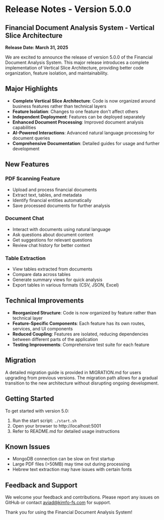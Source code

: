 # Release Notes - Version 5.0.0

## Financial Document Analysis System - Vertical Slice Architecture

**Release Date: March 31, 2025**

We are excited to announce the release of version 5.0.0 of the Financial Document Analysis System. This major release introduces a complete implementation of Vertical Slice Architecture, providing better code organization, feature isolation, and maintainability.

## Major Highlights

- **Complete Vertical Slice Architecture**: Code is now organized around business features rather than technical layers
- **Feature Isolation**: Changes to one feature don't affect others
- **Independent Deployment**: Features can be deployed separately
- **Enhanced Document Processing**: Improved document analysis capabilities
- **AI-Powered Interactions**: Advanced natural language processing for document queries
- **Comprehensive Documentation**: Detailed guides for usage and further development

## New Features

### PDF Scanning Feature

- Upload and process financial documents
- Extract text, tables, and metadata
- Identify financial entities automatically
- Save processed documents for further analysis

### Document Chat

- Interact with documents using natural language
- Ask questions about document content
- Get suggestions for relevant questions
- Review chat history for better context

### Table Extraction

- View tables extracted from documents
- Compare data across tables
- Generate summary views for quick analysis
- Export tables in various formats (CSV, JSON, Excel)

## Technical Improvements

- **Reorganized Structure**: Code is now organized by feature rather than technical layer
- **Feature-Specific Components**: Each feature has its own routes, services, and UI components
- **Reduced Coupling**: Features are isolated, reducing dependencies between different parts of the application
- **Testing Improvements**: Comprehensive test suite for each feature

## Migration

A detailed migration guide is provided in MIGRATION.md for users upgrading from previous versions. The migration path allows for a gradual transition to the new architecture without disrupting ongoing development.

## Getting Started

To get started with version 5.0:

1. Run the start script: `./start.sh`
2. Open your browser to http://localhost:5001
3. Refer to README.md for detailed usage instructions

## Known Issues

- MongoDB connection can be slow on first startup
- Large PDF files (>50MB) may time out during processing
- Hebrew text extraction may have issues with certain fonts

## Feedback and Support

We welcome your feedback and contributions. Please report any issues on GitHub or contact aviad@kimfo-fs.com for support.

Thank you for using the Financial Document Analysis System!

